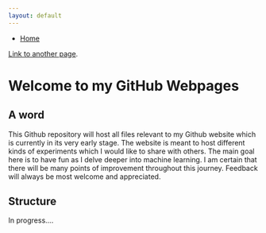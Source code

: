 ```yaml
---
layout: default
---
```


<html>
    <body>
        <nav>
            <ul>
              <li>
                <a href="/">Home</a>
              </li>
            </ul>
        </nav>
    </body>
</html>
  
  
[Link to another page](./another-page.html).

# Welcome to my GitHub Webpages

## A word
This Github repository will host all files relevant to my Github website which is currently in its very early stage.
The website is meant to host different kinds of experiments which I would like to share with others. The main goal here is to have fun as I delve deeper into machine learning. I am certain that there will be many points of improvement throughout this journey. Feedback will always be most welcome and appreciated.

## Structure

In progress....
